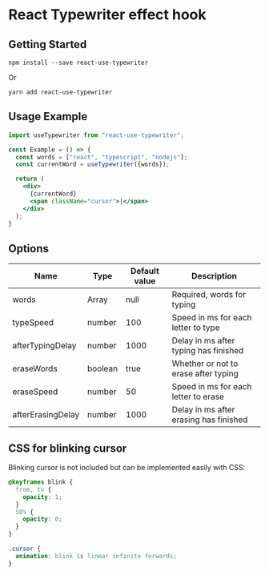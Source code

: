 # React Typewriter effect hook

## Getting Started

  `npm install --save react-use-typewriter`  
  
  Or
  
  `yarn add react-use-typewriter`  
  
## Usage Example

```jsx
import useTypewriter from "react-use-typewriter";

const Example = () => {
  const words = ["react", "typescript", "nodejs"];
  const currentWord = useTypewriter({words});

  return (
    <div>
      {currentWord}
      <span className="cursor">|</span>
    </div>
  );
}
```  
  
## Options

| Name | Type | Default value | Description |
| --- | --- | --- | --- |
| words | Array | null | Required, words for typing |
| typeSpeed | number | 100 | Speed in ms for each letter to type |
| afterTypingDelay | number | 1000 | Delay in ms after typing has finished |
| eraseWords | boolean | true | Whether or not to erase after typing |
| eraseSpeed |number | 50 | Speed in ms for each letter to erase |
| afterErasingDelay | number | 1000 | Delay in ms after erasing has finished |

## CSS for blinking cursor

Blinking cursor is not included but can be implemented easily with CSS:  

```css
@keyframes blink {
  from, to {
    opacity: 1;
  }
  50% {
    opacity: 0;
  }
}

.cursor {
  animation: blink 1s linear infinite forwards;
}
```

